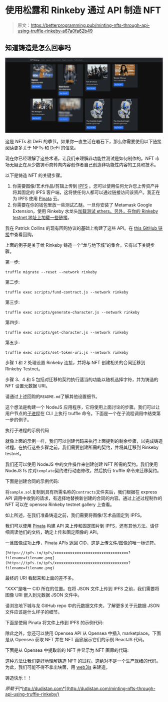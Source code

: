 # 使用松露和 Rinkeby 通过 API 制造 NFT

> 原文：<https://betterprogramming.pub/minting-nfts-through-api-using-truffle-rinkeby-a67a0fa62b49>

## 知道铸造是怎么回事吗

![](img/bb2c26c501ea41e25f9ea6fee93d10ca.png)

这是 NFTs 和 DeFi 的季节。如果你一直生活在岩石下，那么你需要使用以下链接阅读更多关于 NFTs 和 DeFi 的信息。

现在你已经理解了这些术语，让我们来理解非功能性测试是如何制作的。NFT 市场无疑正在从少数铸币商转向内容创作者自己创造非功能性内容的工具和技术。

以下是铸造 NFT 的关键步骤。

1.  你需要图像/艺术作品/剪辑上传到 [IPFS](https://ipfs.io/) 。您可以使用任何允许您上传资产并将其固定的 IPFS 客户端，这将使任何人都可以通过链接访问该资产。我正在为 IPFS 使用 [Pinata](https://www.pinata.cloud/) 云。
2.  你需要在你的钱包里放一些测试乙醚。一旦你安装了 Metamask Google Extension，使用 Rinkeby 水龙头[加载测试 ethers。另外，在你的 Rinkeby testnet 地址上加载一些](https://faucet.rinkeby.io/)[链接](https://faucets.chain.link/rinkeby)。

我在 Patrick Collins 的现有回购协议的基础上构建了这些 API。在 [this GitHub 链接](https://github.com/PatrickAlphaC/dungeons-and-dragons-nft)中查看回购。

上面的例子是关于给 Rinkeby 铸造一个“龙与地下城”的集合。它有以下关键步骤。

第一步:

```
truffle migrate --reset --network rinkeby
```

第二步:

```
truffle exec scripts/fund-contract.js --network rinkeby
```

第三步:

```
truffle exec scripts/generate-character.js --network rinkeby
```

第四步:

```
truffle exec scripts/get-character.js --network rinkeby
```

第五步:

```
truffle exec scripts/set-token-uri.js --network rinkeby
```

步骤 1 和 2 处理设置 Rinkeby 连接，并将与 NFT 创建相关的合同迁移到 Rinkeby Testnet。

步骤 3、4 和 5 包括对迁移的契约执行适当的功能以随机选择字符，并为铸造的 NFT 设置元数据 URI。

请通过上述回购的`README.md`了解其他设置细节。

这个想法是构建一个 NodeJS 应用程序，它将使用上面讨论的步骤。我们可以让用户节点的[子进程](https://nodejs.org/api/child_process.html)在 CLI 上执行 truffle 命令。下面是一个在子流程调用中结束第一步的例子。

执行子进程的示例代码

就像上面的示例一样，我们可以创建代码来执行上面提到的剩余步骤，以完成铸造过程。在执行这些步骤之前，我们需要创建所需的契约，并将其迁移到 Rinkeby testnet。

我们还可以使用 NodeJS 中的文件操作来创建创建 NFT 所需的契约。我们使用 NodeJS fs 库对`template`契约进行动态修改，然后执行 truffle 命令来迁移契约。

下面是创建合同的示例代码:

将`sample.sol`复制到具有所需名称的`contracts`文件夹后，我们根据在 express API 调用中收到的请求，有选择地替换新创建的合同的内容。通过上述过程制作的 NFT 可以在 opensea Rinkeby testnet gallery 上查看。

如上所述，在我们准备铸造之前，我们需要将图像/艺术品固定到 IPFS。

我们可以使用 [Pinata](https://www.pinata.cloud/) 构建 API 来上传和固定图片到 IPFS，还有其他方法。请仔细阅读他们的文档，确定上传和固定图像的 API。

一旦图像成功上传，Pinata APIs 返回 CID，这是上传文件/图像的唯一标识符。

```
[https://ipfs.io/ipfs/xxxxxxxxxxxxxxxxxxxxxxxxxxxxxxxxx?filename=filename.png](https://ipfs.io/ipfs/xxxxxxxxxxxxxxxxxxxxxxxxxxxxxxxxx?filename=filename.png)
```

最终的 URI 看起来和上面的差不多。

“XXX”是唯一 CID 所在的位置。在将 JSON 文件上传到 IPFS 之前，我们需要将图像 URI 嵌入到元数据 JSON 文件中。

请浏览地下城与龙 GitHub repo 中的元数据文件夹，了解更多关于元数据 JSON 文件应该是什么样子的细节。

下面是使用 Pinata 将文件上传到 IPFS 的示例代码:

除此之外，您还可以使用 Opensea API 从 Opensea 中插入 marketplace。下面是从 Opensea 获取 NFT 并在 NFT 画廊展示它们的示例 ReactJS 代码。

下面是从 Opensea 中提取新的 NFT 并显示为 NFT 画廊的代码:

这种方法让我们更好地理解铸造 NFT 的过程。这绝对不是一个生产就绪的代码。为此，我们可能不得不拿出块菌，用 [web3js](https://web3js.readthedocs.io/en/v1.5.2/) 来建造。

铸造快乐！！

*原载于*[*http://dudistan.com*](http://dudistan.com/minting-nfts-through-api-using-truffle-rinkeby/)